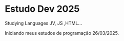 # Estudo Dev 2025
 Studying Languages JV, JS ,HTML...

Iniciando meus estudos de programação 26/03/2025.


